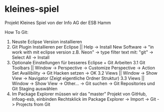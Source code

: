 # kleines-spiel
Projekt Kleines Spiel von der Info AG der ESB Hamm

How To Git:

1. Neuste Eclipse Version installieren
2. Git Plugin Installieren per Eclipse || 
   Help -> Install New Software -> "in work with mit eclipse version z.B. Neon" -> type filter text mit: "git" -> Select All -> Install
3. Optionale Einstellungen für besseres Eclipse + Git Arbeiten 
3.1 Git Toolbars || Window -> Perspective -> Customize Perspective -> Action Set Availibility -> Git Hacken setzen -> OK
3.2 Views || Window -> Show View -> Navigator (Zeigt eigentliche Ordner Struktur)
3.3 Views || Window -> Show View -> Other... -> Git suchen -> Git Repositories und Git Staging auswählen 
4. Im Package Explorer müssen wir das "master" Projekt von GitHub, infoag-esb, einbinden
	 Rechtsklick im Package Explorer -> Import -> Git -> Projects from Git
